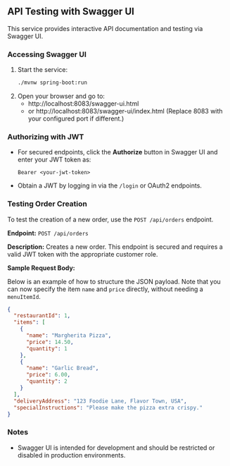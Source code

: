 ## API Testing with Swagger UI

This service provides interactive API documentation and testing via Swagger UI.

### Accessing Swagger UI

1. Start the service:
   ```sh
   ./mvnw spring-boot:run
   ```
2. Open your browser and go to:
   - http://localhost:8083/swagger-ui.html
   - or http://localhost:8083/swagger-ui/index.html
   (Replace 8083 with your configured port if different.)

### Authorizing with JWT

- For secured endpoints, click the **Authorize** button in Swagger UI and enter your JWT token as:
  ```
  Bearer <your-jwt-token>
  ```
- Obtain a JWT by logging in via the `/login` or OAuth2 endpoints.

### Testing Order Creation

To test the creation of a new order, use the `POST /api/orders` endpoint.

**Endpoint:** `POST /api/orders`

**Description:** Creates a new order. This endpoint is secured and requires a valid JWT token with the appropriate customer role.

**Sample Request Body:**

Below is an example of how to structure the JSON payload. Note that you can now specify the item `name` and `price` directly, without needing a `menuItemId`.

```json
{
  "restaurantId": 1,
  "items": [
    {
      "name": "Margherita Pizza",
      "price": 14.50,
      "quantity": 1
    },
    {
      "name": "Garlic Bread",
      "price": 6.00,
      "quantity": 2
    }
  ],
  "deliveryAddress": "123 Foodie Lane, Flavor Town, USA",
  "specialInstructions": "Please make the pizza extra crispy."
}
```

### Notes
- Swagger UI is intended for development and should be restricted or disabled in production environments. 